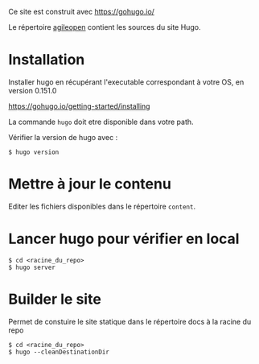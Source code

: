 Ce site est construit avec https://gohugo.io/

Le répertoire [agileopen](agileopen) contient les sources du site Hugo.

# Installation

Installer hugo en récupérant l'executable correspondant à votre OS, en version 0.151.0

https://gohugo.io/getting-started/installing

La commande `hugo` doit etre disponible dans votre path.

Vérifier la version de hugo avec :

    $ hugo version

# Mettre à jour le contenu

Editer les fichiers disponibles dans le répertoire `content`.

# Lancer hugo pour vérifier en local

    $ cd <racine_du_repo>
    $ hugo server

# Builder le site

Permet de constuire le site statique dans le répertoire docs à la racine du repo

    $ cd <racine_du_repo>
    $ hugo --cleanDestinationDir

